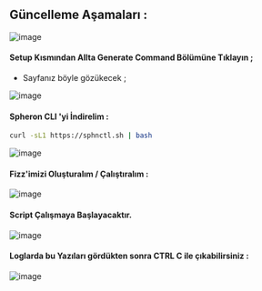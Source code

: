 ## Güncelleme Aşamaları : 

![image](https://github.com/user-attachments/assets/eab0eb38-aa23-440c-9d6a-55374ff11a39)

#### Setup Kısmından Allta Generate Command Bölümüne Tıklayın ; 

- Sayfanız böyle gözükecek ; 


![image](https://github.com/user-attachments/assets/4c42c4cd-3b97-4c86-b1e1-51f6b08b40fa)

#### Spheron CLI 'yi İndirelim : 

```bash
curl -sL1 https://sphnctl.sh | bash
```

![image](https://github.com/user-attachments/assets/eff037c4-bc1a-46c7-8390-03ee83ebd278)


#### Fizz'imizi Oluşturalım / Çalıştıralım : 

![image](https://github.com/user-attachments/assets/b2498dec-37b3-47f7-8c9d-6b37a6386d47)

#### Script Çalışmaya Başlayacaktır.
![image](https://github.com/user-attachments/assets/eda56a4f-c676-4298-92fa-17fdc46322f1)

#### Loglarda bu Yazıları gördükten sonra CTRL C ile çıkabilirsiniz : 

![image](https://github.com/user-attachments/assets/8ff7a724-d524-4ded-94a5-ef114664d71a)
